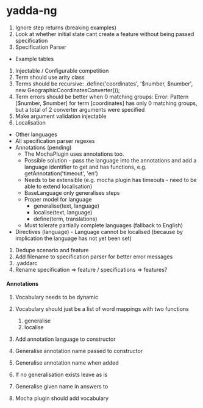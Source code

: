 # yadda-ng

1. Ignore step returns (breaking examples)
1. Look at whether initial state cant create a feature without being passed specification
1. Specification Parser
  - Example tables
1. Injectable / Configurable competition
1. Term should use arity class
1. Terms should be recursive: .define('coordinates', '$number, $number', new GeographicCoordinatesConverter());
1. Term errors should be better when 0 matching groups: Error: Pattern [$number, $number] for term [coordinates] has only 0 matching groups, but a total of 2 converter arguments were specified
1. Make argument validation injectable
1. Localisation
  - Other languages
  - All specification parser regexes
  - Annotations (pending)
    - The MochaPlugin uses annotations too.
    - Possible solution - pass the language into the annotations and add a language identifier to get and has functions, e.g. getAnnotation('timeout', 'en')
    - Needs to be extensible (e.g. mocha plugin has timeouts - need to be able to extend localisation)
    - BaseLanguage only generalises steps
    - Proper model for language
      - generalise(text, language)
      - localise(text, language)
      - define(term, translations)
    - Must tolerate partially complete languages (fallback to English)
  - Directives (language) - Language cannot be localised (because by implication the language has not yet been set)
1. Dedupe scenario and feature
1. Add filename to specification parser for better error messages
1. .yaddarc
1. Rename specification => feature / specifications => features?


#### Annotations
1. Vocabulary needs to be dynamic
1. Vocabulary should just be a list of word mappings with two functions
    1. generalise
    2. localise

1. Add annotation language to constructor
1. Generalise annotation name passed to constructor
1. Generalise annotation name when added
1. If no generalisation exists leave as is
1. Generalise given name in answers to
1. Mocha plugin should add vocabulary
